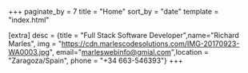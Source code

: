 +++
paginate_by = 7
title = "Home"
sort_by = "date"
template = "index.html"

[extra]
desc = {title = "Full Stack Software Developer",name="Richard Marles", img = "https://cdn.marlescodesolutions.com/IMG-20170923-WA0003.jpg", email="marleswebinfo@gmial.com",location = "Zaragoza/Spain", phone = "+34 663-546393"}
+++
